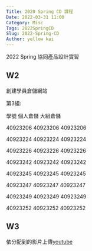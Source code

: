 ```yaml
---
Title: 2020 Spring CD 課程
Date: 2022-03-31 11:00
Category: Misc
Tags: 2022SpringCD
Slug: 2022-Spring-CD
Author: yellow kai
---
```


2022 Spring 協同產品設計實習

<!-- PELICAN_END_SUMMARY -->

W2
----
創建學員倉儲網站

第3組:

學號	個人倉儲	大組倉儲

40923206    40923206    40923206

40923224    40923224    40923224

40923226    40923226    40923226

40923242    40923242    40923242

40923245    40923245    40923245

40923247    40923247    40923247

40923249    40923249    40923249

40923252    40923252    40923252

W3
----
依分配到的影片上傳[youtube]

[youtube]:https://www.youtube.com/watch?v=nNEN0I_CO2w